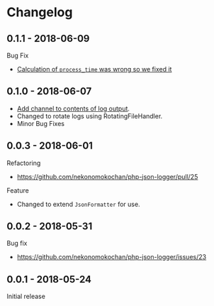 # Changelog

## 0.1.1 - 2018-06-09
Bug Fix
- [Calculation of `process_time` was wrong so we fixed it](https://github.com/nekonomokochan/php-json-logger/pull/45)

## 0.1.0 - 2018-06-07
- [Add channel to contents of log output](https://github.com/nekonomokochan/php-json-logger/pull/42).
- Changed to rotate logs using RotatingFileHandler.
- Minor Bug Fixes

## 0.0.3 - 2018-06-01
Refactoring
- https://github.com/nekonomokochan/php-json-logger/pull/25

Feature
- Changed to extend `JsonFormatter` for use.

## 0.0.2 - 2018-05-31
Bug fix
- https://github.com/nekonomokochan/php-json-logger/issues/23

## 0.0.1 - 2018-05-24
Initial release
